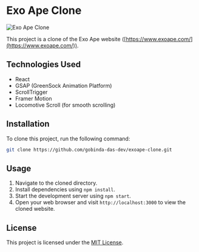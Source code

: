 # Exo Ape Clone

![Exo Ape Clone](https://lh3.googleusercontent.com/u/0/drive-viewer/AKGpihYbgjKKAAgRCQkr-zfmCu0ZAPCz-pyhmYG277N45g4zlNRFhOvo7BLl3i-2OmPeGT5whCvlBsKdrIkUPOFqwhz13uaY0A=w1959-h3483)


This project is a clone of the Exo Ape website ([https://www.exoape.com/](https://www.exoape.com/)).

## Technologies Used

- React
- GSAP (GreenSock Animation Platform)
- ScrollTrigger
- Framer Motion
- Locomotive Scroll (for smooth scrolling)

## Installation

To clone this project, run the following command:

```bash
git clone https://github.com/gobinda-das-dev/exoape-clone.git
```



## Usage

1. Navigate to the cloned directory.
2. Install dependencies using `npm install`.
3. Start the development server using `npm start`.
4. Open your web browser and visit `http://localhost:3000` to view the cloned website.



## License

This project is licensed under the [MIT License](LICENSE).

